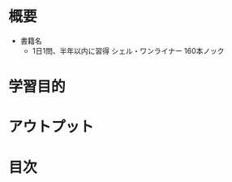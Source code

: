 # 概要<!-- omit in toc -->

- 書籍名
  - 1日1問、半年以内に習得 シェル・ワンライナー 160本ノック

# 学習目的

# アウトプット

# 目次<!-- omit in toc -->
